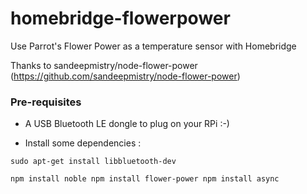 # homebridge-flowerpower
Use Parrot's Flower Power as a temperature sensor with Homebridge

Thanks to sandeepmistry/node-flower-power (https://github.com/sandeepmistry/node-flower-power)

### Pre-requisites

- A USB Bluetooth LE dongle to plug on your RPi :-)

- Install some dependencies :

``sudo apt-get install libbluetooth-dev``

``npm install noble
npm install flower-power
npm install async``


